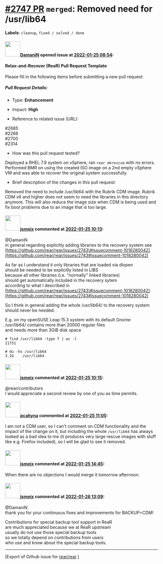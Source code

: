 [\#2747 PR](https://github.com/rear/rear/pull/2747) `merged`: Removed need for /usr/lib64
=========================================================================================

**Labels**: `cleanup`, `fixed / solved / done`

#### <img src="https://avatars.githubusercontent.com/u/37876601?u=832a55ad26fa192d411932dcf7a9f13187d79380&v=4" width="50">[DamaniN](https://github.com/DamaniN) opened issue at [2022-01-25 08:54](https://github.com/rear/rear/pull/2747):

#### Relax-and-Recover (ReaR) Pull Request Template

Please fill in the following items before submitting a new pull request:

##### Pull Request Details:

-   Type: **Enhancement**

-   Impact: **High**

-   Reference to related issue (URL):

\#2685  
\#2266  
\#2700  
\#2314

-   How was this pull request tested?

Deployed a RHEL 7.9 system on vSphere, ran `rear mkrescue` with no
errors. Performed BMR on using the created ISO image on a 2nd empty
vSphere VM and was able to recover the original system successfully.

-   Brief description of the changes in this pull request:

Removed the need to include /usr/lib64 with the Rubrik CDM image. Rubrik
CDM v6 and higher does not seem to need the libraries in this directory
anymore. This will also reduce the image size when CDM is being used and
fix boot problems due to an image that is too large.

#### <img src="https://avatars.githubusercontent.com/u/1788608?u=925fc54e2ce01551392622446ece427f51e2f0ce&v=4" width="50">[jsmeix](https://github.com/jsmeix) commented at [2022-01-25 10:13](https://github.com/rear/rear/pull/2747#issuecomment-1021023094):

@DamaniN  
in general regarding explicitly adding libraries to the recovery system
see  
[https://github.com/rear/rear/issues/2743\#issuecomment-1018280042](https://github.com/rear/rear/issues/2743#issuecomment-1018280042)

As far as I understand it only libraries that are loaded via dlopen  
should be needed to be explicitly listed in LIBS  
because all other libraries (i.e. "normally" linked libraries)  
should get automatically included in the recovery sytem  
according to what I described in  
[https://github.com/rear/rear/issues/2743\#issuecomment-1018280042](https://github.com/rear/rear/issues/2743#issuecomment-1018280042)

So I think in general adding the whole /usr/lib64/ to the recovery
system  
should never be needed.

E.g. on my openSUSE Leap 15.3 system with its default Gnome  
/usr/lib64/ contains more than 20000 regular files  
and needs more than 3GiB disk space

    # find /usr/lib64 -type f | wc -l
    21751

    # du -hs /usr/lib64
    3.1G    /usr/lib64

#### <img src="https://avatars.githubusercontent.com/u/1788608?u=925fc54e2ce01551392622446ece427f51e2f0ce&v=4" width="50">[jsmeix](https://github.com/jsmeix) commented at [2022-01-25 10:15](https://github.com/rear/rear/pull/2747#issuecomment-1021024850):

@rear/contributors  
I would appreciate a second review by one of you as time permits.

#### <img src="https://avatars.githubusercontent.com/u/26300485?u=9105d243bc9f7ade463a3e52e8dd13fa67837158&v=4" width="50">[pcahyna](https://github.com/pcahyna) commented at [2022-01-25 11:05](https://github.com/rear/rear/pull/2747#issuecomment-1021072698):

I am not a CDM user, so I can't comment on CDM functionality and the
impact of the change on it, but including the whole `/usr/lib64` has
always looked as a bad idea to me (it produces very large rescue images
with stuff like e.g. Firefox included), so I will be glad to see it
removed.

#### <img src="https://avatars.githubusercontent.com/u/1788608?u=925fc54e2ce01551392622446ece427f51e2f0ce&v=4" width="50">[jsmeix](https://github.com/jsmeix) commented at [2022-01-25 14:45](https://github.com/rear/rear/pull/2747#issuecomment-1021256507):

When there are no objections I would merge it tomorrow afternoon.

#### <img src="https://avatars.githubusercontent.com/u/1788608?u=925fc54e2ce01551392622446ece427f51e2f0ce&v=4" width="50">[jsmeix](https://github.com/jsmeix) commented at [2022-01-26 13:09](https://github.com/rear/rear/pull/2747#issuecomment-1022182055):

@DamaniN  
thank you for your continuous fixes and improvements for BACKUP=CDM!

Contributions for special backup tool support in ReaR  
are much appreciated because we at ReaR upstream  
usually do not use those special backup tools  
so we totally depend on contributions from users  
who use and know about the special backup tools.

------------------------------------------------------------------------

\[Export of Github issue for
[rear/rear](https://github.com/rear/rear).\]
